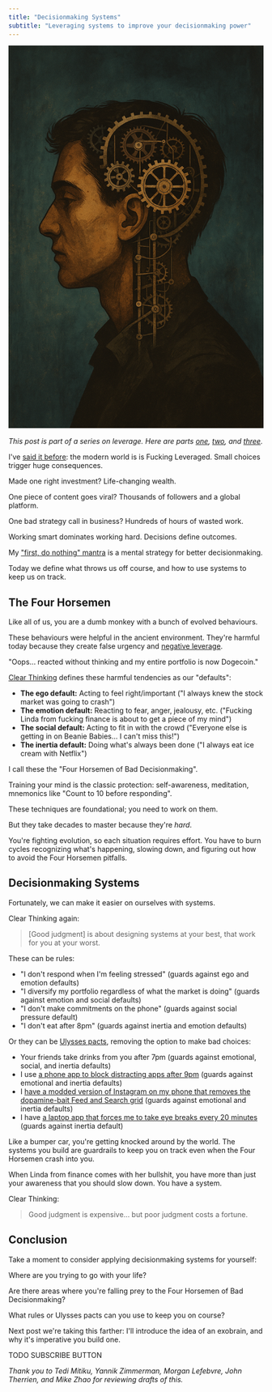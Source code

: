 ```yaml
---
title: "Decisionmaking Systems"
subtitle: "Leveraging systems to improve your decisionmaking power"
---
```


<!------------------ IG POST DESCRIPTION --------------------->
<!--
We're jungle monkeys in clothes.

We give in to short-term thinking all the time.



👉 Read the full article (link in bio)
-->

![](./image.png)

_This post is part of a series on leverage. Here are parts [one][leveraged-judgment], [two][negative-leverage], and [three][first-do-nothing]._

I've [said it before][leveraged-judgment]: the modern world is is Fucking Leveraged. Small choices trigger huge consequences. 

Made one right investment? Life-changing wealth.

One piece of content goes viral? Thousands of followers and a global platform.

One bad strategy call in business? Hundreds of hours of wasted work.

Working smart dominates working hard. Decisions define outcomes.

My ["first, do nothing" mantra][first-do-nothing] is a mental strategy for better decisionmaking.

Today we define what throws us off course, and how to use systems to keep us on track.

The Four Horsemen
-----------------
Like all of us, you are a dumb monkey with a bunch of evolved behaviours.

These behaviours were helpful in the ancient environment. They're harmful today because they create false urgency and [negative leverage][negative-leverage].

"Oops... reacted without thinking and my entire portfolio is now Dogecoin."

[Clear Thinking](https://www.amazon.com.br/Clear-Thinking-Turning-Ordinary-Extraordinary/dp/0593086112) defines these harmful tendencies as our "defaults":

- **The ego default:** Acting to feel right/important ("I always knew the stock market was going to crash")
- **The emotion default:** Reacting to fear, anger, jealousy, etc. ("Fucking Linda from fucking finance is about to get a piece of my mind")
- **The social default:** Acting to fit in with the crowd ("Everyone else is getting in on Beanie Babies... I can't miss this!")
- **The inertia default:** Doing what's always been done ("I always eat ice cream with Netflix")

I call these the "Four Horsemen of Bad Decisionmaking".

Training your mind is the classic protection: self-awareness, meditation, mnemonics like "Count to 10 before responding".

These techniques are foundational; you need to work on them. 

But they take decades to master because they're _hard_. 

You're fighting evolution, so each situation requires effort. You have to burn cycles recognizing what's happening, slowing down, and figuring out how to avoid the Four Horsemen pitfalls.

Decisionmaking Systems
----------------------
Fortunately, we can make it easier on ourselves with systems.

Clear Thinking again:

> [Good judgment] is about designing systems at your best, that work for you at your worst.

These can be rules:

- "I don't respond when I'm feeling stressed" (guards against ego and emotion defaults)
- "I diversify my portfolio regardless of what the market is doing" (guards against emotion and social defaults)
- "I don't make commitments on the phone" (guards against social pressure default)
- "I don't eat after 8pm" (guards against inertia and emotion defaults)

Or they can be [Ulysses pacts](https://en.wikipedia.org/wiki/Ulysses_pact), removing the option to make bad choices:

- Your friends take drinks from you after 7pm (guards against emotional, social, and inertia defaults)
- I use [a phone app to block distracting apps after 9pm](https://appblock.app/) (guards against emotional and inertia defaults)
- I [have a modded version of Instagram on my phone that removes the dopamine-bait Feed and Search grid](https://www.distractionfreeapps.com/) (guards against emotional and inertia defaults)
- I have [a laptop app that forces me to take eye breaks every 20 minutes](https://lookaway.app/) (guards against inertia default)

Like a bumper car, you're getting knocked around by the world. The systems you build are guardrails to keep you on track even when the Four Horsemen crash into you.

When Linda from finance comes with her bullshit, you have more than just your awareness that you should slow down. You have a system.

Clear Thinking:

> Good judgment is expensive... but poor judgment costs a fortune.

Conclusion
----------
Take a moment to consider applying decisionmaking systems for yourself:

Where are you trying to go with your life?

Are there areas where you're falling prey to the Four Horsemen of Bad Decisionmaking?

What rules or Ulysses pacts can you use to keep you on course?

Next post we're taking this farther: I'll introduce the idea of an exobrain, and why it's imperative you build one.

TODO SUBSCRIBE BUTTON

_Thank you to Tedi Mitiku, Yannik Zimmerman, Morgan Lefebvre, John Therrien, and Mike Zhao for reviewing drafts of this._

<!------------------------- ONLY LINKS BELOW HERE ----------------------------------->
[leveraged-judgment]: https://mieubrisse.substack.com/p/leveraged-judgment
[negative-leverage]: https://mieubrisse.substack.com/p/shattered-glass-and-negative-leverage
[first-do-nothing]: https://mieubrisse.substack.com/p/first-do-nothing
